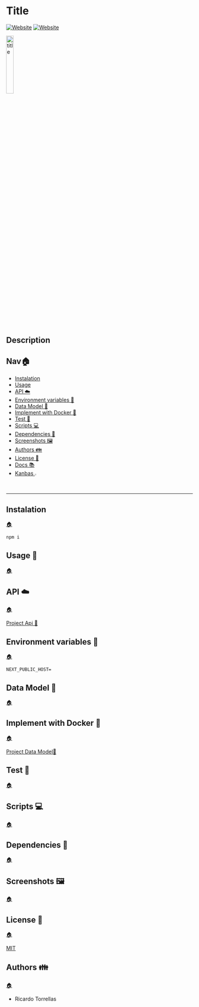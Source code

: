 # Title

[![Website](https://img.shields.io/website?style=plastic&url=https%3A%2F%2Frick-torrellas.github.io%2Ftemplate-main%2F)](https://rick-torrellas.github.io/template-main/) [![Website](https://img.shields.io/website?label=repo&logo=github&style=plastic&url=https%3A%2F%2Fgithub.com%2FRick-torrellas%2Ftemplate-main)](https://github.com/Rick-torrellas/template-main)

<img src="" alt="title" width="20%">

## Description

<h2 id="nav">Nav🏠 </h2>

* [Instalation](#instalation)
* [Usage](#usage)
* [API ☁️](#api)
* [Environment variables 🔐](#environment-variables)
* [Data Model 💾](#data-model)
* [Implement with Docker 🐋](#docker)
* [Test 🧪](#test)
* [Scripts 💻](#scripts)
* [Dependencies 📁](#dependencies)
* [Screenshots 🖼️](#screenshots)
* [Authors 👪](#authors)
* [License 📄](#license)
* [Docs 📚](https://user-name.github.io/project-name)
* <a href="./kanbas.md" title="kanbas">Kanbas <img width="1%" src="https://res.cloudinary.com/rick-rick-torrellas/image/upload/v1629301660/icons/kanban_oifhu7.png"/></a>

***

<h2 id="instalation">Instalation</h2>

[🏠](#nav "Back home")

```javascript
npm i 
```

<h2 id="usage">Usage 🔰</h2>

[🏠](#nav "Back home")

<h2 id="api">API ☁️</h2>

[🏠](#nav "Back home")

[Project Api 🔗]()

<h2 id="environment-variables">Environment variables 🔐</h2>

[🏠](#nav "Back home")

``` dotenv
NEXT_PUBLIC_HOST=
```

<h2 id="data-model">Data Model 💾</h2>

[🏠](#nav "Back home")

<h2 id="docker">Implement with Docker 🐋</h2>

[🏠](#nav "Back home")

[Project Data Model🔗]() 

<h2 id="test">Test 🧪</h2>

[🏠](#nav "Back home")

<h2 id="scripts"> Scripts 💻 </h2>

[🏠](#nav "Back home")

<h2 id="dependencies">Dependencies 📁</h2>

[🏠](#nav "Back home")

<h2 id="screenshots">Screenshots 🖼️</h2>

[🏠](#nav "Back home")

<h2 id="license">License 📄</h2>

[🏠](#nav "Back home")

[MIT](./LICENSE)

<h2 id="authors">Authors 👪</h2>

[🏠](#nav "Back home")

* Ricardo Torrellas
